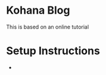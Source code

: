 Kohana Blog
===========

This is based on an online tutorial 

Setup Instructions
==================

* 